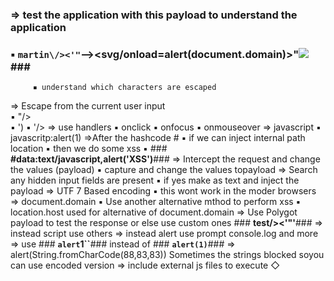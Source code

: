 ### ⇒ test the application with this payload to understand the application
###          **▪    `martin\/><'"`--><svg/onload=alert(document.domain)>"</script><img src=x onerror=alert(1)><script>alert(1)</script>**### 
         ▪ understand which characters are escaped
⇒ Escape from the current user input  
         ▪ "/>  
         ▪ ')
         ▪ '/></tag>
⇒ use handlers
         ▪ onclick
         ▪ onfocus
         ▪ onmouseover
⇒ javascript
         ▪ javascritp:alert(1)
⇒After the hashcode # 
         ▪ if we can inject internal path location
         ▪ then we do some xss
         ▪ ### **#data:text/javascript,alert('XSS')**### 
⇒ Intercept the request and change the values (payload)
         ▪ capture and change the values topayload
⇒ Search any hidden input fields are present
         ▪ if yes make as text and inject the payload
⇒ UTF 7 Based encoding
         ▪ this wont work in the moder browsers
⇒ document.domain
         ▪ Use another alternative mthod to perform xss
         ▪ location.host used for alternative of document.domain
⇒  Use Polygot payload to test the response or else use custom ones  ###  **test\/><'"'**### 
⇒ instead script use others
⇒ instead alert use prompt console.log and more
⇒ use ### **`alert`1``**###   instead of ### **`alert(1)`**### 
⇒ alert(String.fromCharCode(88,83,83))  Sometimes the strings blocked soyou can use encoded version
⇒  include external js files to execute 
      ◇ <script src= “https://domain.com”></script>
